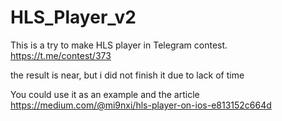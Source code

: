 # HLS_Player_v2

This is a try to make HLS player in Telegram contest.
https://t.me/contest/373

the result is near, but i did not finish it due to lack of time

You could use it as an example and the article https://medium.com/@mi9nxi/hls-player-on-ios-e813152c664d 

